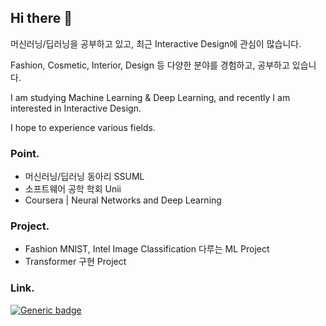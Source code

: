 ## Hi there 👋

<!--
**soline013/soline013** is a ✨ _special_ ✨ repository because its `README.md` (this file) appears on your GitHub profile.

Here are some ideas to get you started:

- 🔭 I’m currently working on ...
- 🌱 I’m currently learning ...
- 👯 I’m looking to collaborate on ...
- 🤔 I’m looking for help with ...
- 💬 Ask me about ...
- 📫 How to reach me: ...
- 😄 Pronouns: ...
- ⚡ Fun fact: ...
-->

머신러닝/딥러닝을 공부하고 있고, 최근 Interactive Design에 관심이 많습니다.

Fashion, Cosmetic, Interior, Design 등 다양한 분야를 경험하고, 공부하고 있습니다.

I am studying Machine Learning & Deep Learning, and recently I am interested in Interactive Design.

I hope to experience various fields.

### Point.
- 머신러닝/딥러닝 동아리 SSUML
- 소프트웨어 공학 학회 Unii
- Coursera | Neural Networks and Deep Learning

### Project.
- Fashion MNIST, Intel Image Classification 다루는 ML Project
- Transformer 구현 Project

### Link.

[![Generic badge](https://shields.io/badge/Linkedin-Hyeonsol-blue.svg)](https://www.linkedin.com/in/hyeonsol-sim/) 
<!-- [![Generic badge](https://shields.io/badge/Notion-Machine_Learning-blue.svg)](https://www.notion.so/asollie/Machine-Learning-f4a1ecdfd6d94ce1899b007b47663b30) -->
